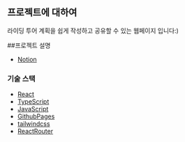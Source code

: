 ## 프로젝트에 대하여
라이딩 투어 계획을 쉽게 작성하고 공유할 수 있는 웹페이지 입니다:)

##프로젝트 설명
* [Notion](https://iwannaberealnerd.notion.site/Who-Goes-First-032088e172a3468c8de16429ed02ba36)

### 기술 스택
* [React](https://reactjs.org)
* [TypeScript](https://www.typescriptlang.org)
* [JavaScript](https://developer.mozilla.org/en-US/docs/Web/JavaScript)
* [GithubPages](https://pages.github.com)
* [tailwindcss](https://tailwindcss.com)
* [ReactRouter](https://reactrouter.com)